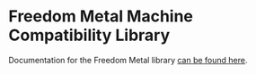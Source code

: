 # Freedom Metal Machine Compatibility Library

Documentation for the Freedom Metal library [can be found here](https://sifive.github.io/freedom-metal-docs/).

